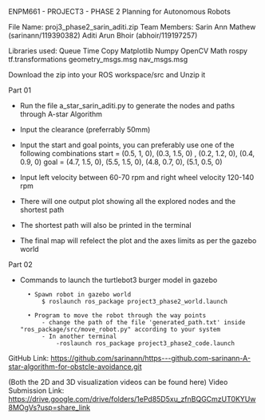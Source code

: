 ENPM661 - PROJECT3 - PHASE 2
Planning for Autonomous Robots

File Name: proj3_phase2_sarin_aditi.zip
Team Members:
Sarin Ann Mathew (sarinann/119390382)
Aditi Arun Bhoir (abhoir/119197257)

Libraries used: 
Queue
Time
Copy
Matplotlib
Numpy
OpenCV
Math
rospy
tf.transformations
geometry_msgs.msg
nav_msgs.msg

Download the zip into your ROS workspace/src and Unzip it

Part 01

- Run the file a_star_sarin_aditi.py to generate the nodes and paths through A-star Algorithm

- Input the clearance (preferrably 50mm)

- Input the start and goal points, you can preferably use one of the following combinations
    start = (0.5, 1, 0), (0.3, 1.5, 0) , (0.2, 1.2, 0), (0.4, 0.9, 0)
    goal = (4.7, 1.5, 0), (5.5, 1.5, 0), (4.8, 0.7, 0), (5.1, 0.5, 0)

- Input left velocity between 60-70 rpm and right wheel velocity 120-140 rpm

- There will one output plot showing all the explored nodes and the shortest path

- The shortest path will also be printed in the terminal

- The final map will refelect the plot and the axes limits as per the gazebo world

Part 02

- Commands to launch the turtlebot3 burger model in gazebo 
                   
        • Spawn robot in gazebo world
            $ roslaunch ros_package project3_phase2_world.launch

        • Program to move the robot through the way points
            - change the path of the file 'generated_path.txt' inside "ros_package/src/move_robot.py" according to your system
            - In another terminal
                -roslaunch ros_package project3_phase2_code.launch


GitHub Link: https://github.com/sarinann/https---github.com-sarinann-A-star-algorithm-for-obstcle-avoidance.git


(Both the 2D and 3D visualization videos can be found here)
Video Submission Link: https://drive.google.com/drive/folders/1ePd85D5xu_zfnBQGCmzUT0KYUw8MOgVs?usp=share_link



